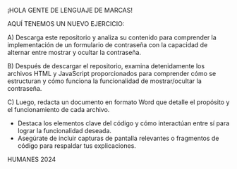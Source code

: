 ¡HOLA GENTE DE LENGUAJE DE MARCAS!

AQUÍ TENEMOS UN NUEVO EJERCICIO:

A) Descarga este repositorio y analiza su contenido para comprender la implementación de un formulario de contraseña con la capacidad de alternar entre mostrar y ocultar la contraseña.

B) Después de descargar el repositorio, examina detenidamente los archivos HTML y JavaScript proporcionados para comprender cómo se estructuran y cómo funciona la funcionalidad de mostrar/ocultar la contraseña.

C) Luego, redacta un documento en formato Word que detalle el propósito y el funcionamiento de cada archivo.

 * Destaca los elementos clave del código y cómo interactúan entre sí para lograr la funcionalidad deseada.
 * Asegúrate de incluir capturas de pantalla relevantes o fragmentos de código para respaldar tus explicaciones.

 HUMANES 2024